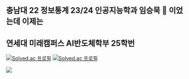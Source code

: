 ## 충남대 22 정보통계 23/24 인공지능학과 임승묵 👋 이었는데 이제는
## 연세대 미래캠퍼스 AI반도체학부 25학번

[![Solved.ac 프로필](http://mazassumnida.wtf/api/v2/generate_badge?boj=cndskaing)](https://solved.ac/cndskaing)
[![Solved.ac 프로필](http://mazassumnida.wtf/api/v2/generate_badge?boj=w1nmuk)](https://solved.ac/w1nmuk)

<img src="https://img.shields.io/badge/Python-3766AB?style=flat-square&logo=Python&logoColor=white"/></a>





<!--
**w1nmuk/w1nmuk** is a ✨ _special_ ✨ repository because its `README.md` (this file) appears on your GitHub profile.

Here are some ideas to get you started:

- 🔭 I’m currently working on ...
- 🌱 I’m currently learning ...
- 👯 I’m looking to collaborate on ...
- 🤔 I’m looking for help with ...
- 💬 Ask me about ...
- 📫 How to reach me: ...
- 😄 Pronouns: ...
- ⚡ Fun fact: ...
-->
